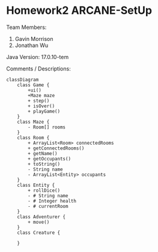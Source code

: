 # Homework2 ARCANE-SetUp

Team Members:

1. Gavin Morrison
2. Jonathan Wu

Java Version: 17.0.10-tem

Comments / Descriptions:
```mermaid
classDiagram
    class Game {
        +ui()
        +Maze maze
        + step()
        + isOver()
        + playGame()
    }
    class Maze {
        - Room[] rooms
    }
    class Room {
        + ArrayList<Room> connectedRooms
        + getConnectedRooms()
        + getName()
        + getOccupants()
        + toString()
        - String name
        - ArrayList<Entity> occupants
    }
    class Entity {
        + rollDice()
        - # String name
        - # Integer health
        - # currentRoom
    }
    class Adventurer {
        + move()
    }
    class Creature {
    
    }
```